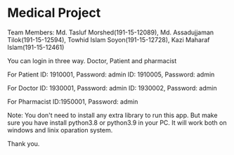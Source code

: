 # Medical Project
Team Members:
Md. Tasluf Morshed(191-15-12089), Md. Assadujjaman Tilok(191-15-12594), Towhid Islam Soyon(191-15-12728), Kazi Maharaf Islam(191-15-12461)

You can login in three way. Doctor, Patient and pharmacist

For Patient
ID: 1910001, Password: admin
ID: 1910005, Password: admin

For Doctor
ID: 1930001, Password: admin
ID: 1930002, Password: admin

For Pharmacist
ID:1950001, Password: admin

Note: You don't need to install any extra library to run this app. But make sure you have install python3.8 or python3.9 in your PC.
It will work both on windows and linix oparation system.

Thank you.
